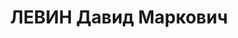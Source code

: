 ---
title: ЛЕВИН Давид Маркович
description: 'Род. в 1898, Витебская губ., г. Себеж, еврей, обр.: высшее. Проживал:
  Омск. Заведующий горкомхозом.

  Арестован 29.08.1936. Обв. по ст. 17-58-8, 58-11 УК РСФСР. Приговор: выездная сессия
  ВК ВС СССР в г. Тюмень, 06.05.1937 – 8 лет ИТЛ, направлен в тюрьму г. Мариинска.

  Реабилитирован Прокуратурой Омской обл. 15.02.1992'
---